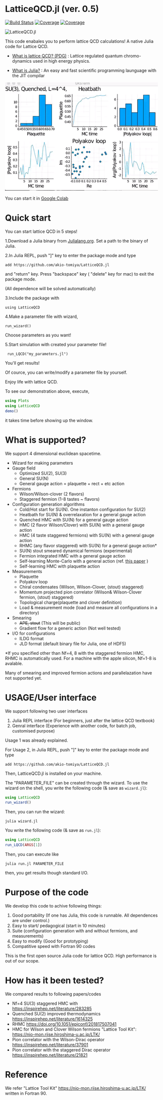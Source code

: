 # LatticeQCD.jl (ver. 0.5)

[![Build Status](https://travis-ci.com/cometscome/LatticeQCD.jl.svg?branch=master)](https://travis-ci.com/cometscome/LatticeQCD.jl)
[![Coverage](https://codecov.io/gh/cometscome/LatticeQCD.jl/branch/master/graph/badge.svg)](https://codecov.io/gh/cometscome/LatticeQCD.jl)
[![Coverage](https://coveralls.io/repos/github/cometscome/LatticeQCD.jl/badge.svg?branch=master)](https://coveralls.io/github/cometscome/LatticeQCD.jl?branch=master)


![LatticeQCD.jl](logo.png)

This code enabales you to perform lattice QCD calculations! A native Julia code for Lattice QCD.

- [What is lattice QCD? (PDG)](https://pdg.lbl.gov/2019/reviews/rpp2018-rev-lattice-qcd.pdf) : Lattice regulated quantum chromo-dynamics used in high energy physics.

- [What is Julia?](https://julialang.org/) : An easy and fast scientific programming launguage with the JIT compilar


![demo](demo.gif)

You can start it in [Google Colab](https://colab.research.google.com/drive/1xmUdDxq0aLuZdM3l4D_MkmI7-lbeQV9s?usp=sharing#scrollTo=voHnFRafPt8D)

# Quick start

You can start lattice QCD in 5 steps!



1.Download a Julia binary from [Julialang.org](https://julialang.org/downloads/). Set a path to the binary of Julia. 



2.In Julia REPL, push "]" key to enter the package mode and type

```
add https://github.com/akio-tomiya/LatticeQCD.jl
```
and "return" key. Press "backspace" key ( "delete" key for mac) to exit the package mode.

(All dependence will be solved automatically)



3.Include the package with

```
using LatticeQCD
```



4.Make a parameter file with wizard,

```
run_wizard()
```

Choose parameters as you want!



5.Start simulation with created your parameter file!

```
 run_LQCD("my_parameters.jl")
```

You'll get results!

Of cource, you can write/modify a parameter file by yourself.

Enjoy life with lattice QCD.

To see our demonstration above, execute,
```julia
using Plots
using LatticeQCD 
demo()
```
it takes time before showing up the window.

# What is supported?

We support 4 dimensional euclidean spacetime.

- Wizard for making parameters
- Gauge field
  - Optimized SU(2), SU(3)
  - General SU(N)
  - General gauge action = plaquette + rect + etc action
- Fermions
  - Wilson/Wilson-clover (2 flavors)
  - Staggered fermion (1-8 tastes ~ flavors)
- Configuration generation algorithms
  - Cold/Hot start for SU(N). One instanton configuration for SU(2)
  - Heatbath for SU(N) & overrelaxation for a general gauge action
  - Quenched HMC with SU(N) for a general gauge action
  - HMC (2 flavor Wilson/Clover) with SU(N) with a general gauge action
  - HMC (4 taste staggered fermions) with SU(N) with a general gauge action
  - RHMC (any flavor staggered) with SU(N) for a general gauge action*
  - SU(N) stout smeared dynamical fermions (experimental)
  - Fermion integrated HMC with a general gauge action
  - Self-learning Monte-Carlo with a general action (ref. [this paper](https://arxiv.org/abs/2010.11900) )
  - Self-learning HMC with plaquette action
- Measurements
  - Plaquette
  - Polyakov loop
  - Chiral condensates (Wilson, Wilson-Clover, (stout) staggered)
  - Momentum projected pion correlator (Wilson& Wilson-Clover fermion, (stout) staggered)
  - Topological charge(plaquette and clover definition)
  - Load & measurement mode (load and measure all configurations in a directory)
- Smearing
  - <s>APE, stout</s> (This will be public)
  - Gradient flow for a generic action (Not well tested)
- I/O for configurations
  - ILDG format
  - JLD format (default binary file for Julia, one of HDF5)

*If you specified other than Nf=4, 8 with the staggered fermion HMC, RHMC is automatically used. For a machine with the apple silicon, Nf=1-8 is avalable.



Many of smearing and improved fermion actions and parallelazation have not supported yet.




# USAGE/User interface

We support following two user interfaces

1. Julia REPL interface (For beginners, just after the lattice QCD textbook)
2. Genral interface (Experience with another code, for batch job, customised purpose)

Usage 1 was already explained. 

For Usage 2, in Julia REPL, push "]" key to enter the package mode and type

```
add https://github.com/akio-tomiya/LatticeQCD.jl
```
Then, LatticeQCD.jl is installed on your machine. 

The "PARAMETER_FILE" can be created through the wizard. To use the wizard on the shell, you write the following code (& save as ``wizard.jl``): 

```julia:wizard.jl
using LatticeQCD
run_wizard()
```

Then, you can run the wizard:

```
julia wizard.jl
```

You write the following code (& save as ``run.jl``):
```julia:run.jl
using LatticeQCD
run_LQCD(ARGS[1])
```

Then, you can execute like

```
julia run.jl PARAMETER_FILE
```

then, you get results though standard I/O. 

# Purpose of the code
We develop this code to achive following things:

1. Good portability (If one has Julia, this code is runnable. All dependences are under control.)
2. Easy to start/ pedagogical (start in 10 minutes)
3. Suite (configuration generation with and without fermions, and measurements)
4. Easy to modify (Good for prototyping)
5. Compatitive speed with Fortran 90 codes

This is the first open source Julia code for lattice QCD. High performance is out of our scope.

# How has it been tested?

We compared results to following papers/codes 

- Nf=4 SU(3) staggered HMC with https://inspirehep.net/literature/283285
- Quenched SU(2) improved thermodynamics https://inspirehep.net/literature/1614325
- RHMC https://doi.org/10.1051/epjconf/201817507041
- HMC for Wilson and Clover Wilson fermions "Lattice Tool Kit":  https://nio-mon.riise.hiroshima-u.ac.jp/LTK/ 
- Pion correlator with the Wilson-Dirac operator https://inspirehep.net/literature/37901
- Pion correlator with the staggered Dirac operator https://inspirehep.net/literature/21821

# Reference

We refer "Lattice Tool Kit" https://nio-mon.riise.hiroshima-u.ac.jp/LTK/ written in Fortran 90.
